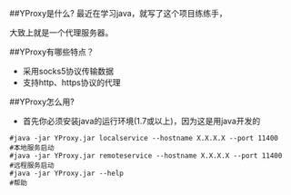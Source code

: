 
##YProxy是什么?
最近在学习java，就写了这个项目练练手，

大致上就是一个代理服务器。

##YProxy有哪些特点？

* 采用socks5协议传输数据
* 支持http、https协议的代理


##YProxy怎么用?

* 首先你必须安装java的运行环境(1.7或以上)，因为这是用java开发的

```
#java -jar YProxy.jar localservice --hostname X.X.X.X --port 11400       #本地服务启动
#java -jar YProxy.jar remoteservice --hostname X.X.X.X --port 11400      #远程服务启动
#java -jar YProxy.jar --help                                             #帮助
```
